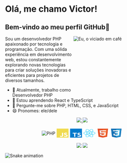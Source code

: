 # Olá, me chamo Victor!
## Bem-vindo ao meu perfil GitHub👋

<div>
<img align="right" width="280" height="180" src="https://github.com/joaorodrigues2012/joaorodrigues2012/assets/37009151/d85cf611-cd69-4b6d-91da-433e83deb4f2.jpg" alt="Eu, o viciado em café">
</div>

Sou um desenvolvedor PHP apaixonado por tecnologia e programação. Com uma sólida experiência em desenvolvimento web, estou constantemente explorando novas tecnologias para criar soluções inovadoras e eficientes para projetos de diversos tamanhos.

- 🔭 Atualmente, trabalho como Desenvolvedor PHP
- 🌱 Estou aprendendo React e TypeScript
- 💬 Pergunte-me sobre PHP, HTML, CSS, e JavaScript
- 😄 Pronomes: ele/dele

<div align="center"> <a href="https://github.com/joaorodrigues2012"> <img height="180em" src="https://github-readme-stats.vercel.app/api/top-langs/?username=joaorodrigues2012&layout=compact&langs_count=7&theme=dracula"/> <img height="180em" src="https://github-readme-stats.vercel.app/api?username=joaorodrigues2012&show_icons=true&theme=dracula&include_all_commits=true&count_private=true"/> </a> </div>

<div align="center" style="display: inline_block"><br> <img align="center" alt="PHP" height="30" width="40" src="https://cdn.jsdelivr.net/gh/devicons/devicon/icons/php/php-original.svg"> <img align="center" alt="JavaScript" height="30" width="40" src="https://raw.githubusercontent.com/devicons/devicon/master/icons/javascript/javascript-plain.svg"> <img align="center" alt="TypeScript" height="30" width="40" src="https://raw.githubusercontent.com/devicons/devicon/master/icons/typescript/typescript-plain.svg"> <img align="center" alt="React" height="30" width="40" src="https://raw.githubusercontent.com/devicons/devicon/master/icons/react/react-original.svg"> <img align="center" alt="HTML5" height="30" width="40" src="https://raw.githubusercontent.com/devicons/devicon/master/icons/html5/html5-original.svg"> <img align="center" alt="CSS3" height="30" width="40" src="https://raw.githubusercontent.com/devicons/devicon/master/icons/css3/css3-original.svg"> </div>
<br>
<div align="center"> <a href="mailto:joaorodrigues2012.jr2@gmail.com"><img src="https://img.shields.io/badge/-Gmail-%23333?style=for-the-badge&logo=gmail&logoColor=white" target="_blank"></a> <a href="https://www.linkedin.com/in/jo%C3%A3o-victor-pinto-rodrigues-7ab66512b/" target="_blank"><img src="https://img.shields.io/badge/-LinkedIn-%230077B5?style=for-the-badge&logo=linkedin&logoColor=white" target="_blank"></a> </div>
  
  
![Snake animation](https://github.com/joaorodrigues2012/joaorodrigues2012/blob/output/github-contribution-grid-snake.svg)
